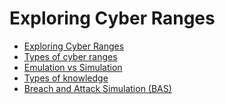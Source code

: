 # Exploring Cyber Ranges

- [Exploring Cyber Ranges](./Exploring%20Cyber%20Ranges.md)
- [Types of cyber ranges](./Types%20of%20cyber%20ranges.md)
- [Emulation vs Simulation](./Emulation%20vs%20Simulation.md)
- [Types of knowledge](./Types%20of%20knowledge.md)
- [Breach and Attack Simulation (BAS)](./Breach%20and%20Attack%20Simulation%20(BAS).md)
